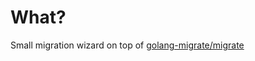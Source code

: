# What?

Small migration wizard on top of [golang-migrate/migrate](https://github.com/golang-migrate/migrate)
